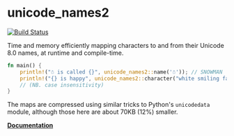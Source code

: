 # unicode_names2

[![Build Status](https://travis-ci.org/ProgVal/unicode_names2.png)](https://travis-ci.org/ProgVal/unicode_names2)

Time and memory efficiently mapping characters to and from their
Unicode 8.0 names, at runtime and compile-time.

```rust
fn main() {
    println!("☃ is called {}", unicode_names2::name('☃')); // SNOWMAN
    println!("{} is happy", unicode_names2::character("white smiling face")); // ☺
    // (NB. case insensitivity)
}
```

The maps are compressed using similar tricks to Python's `unicodedata`
module, although those here are about 70KB (12%) smaller.

[**Documentation**](https://docs.rs/unicode_names2)
